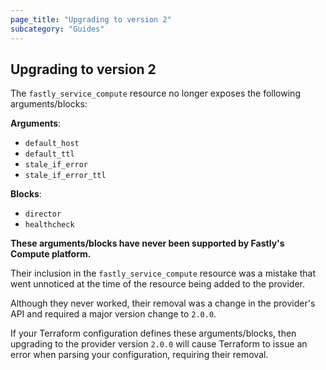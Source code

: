 ```yaml
---
page_title: "Upgrading to version 2"
subcategory: "Guides"
---
```


## Upgrading to version 2

The `fastly_service_compute` resource no longer exposes the following arguments/blocks:

**Arguments**:

- `default_host`
- `default_ttl`
- `stale_if_error`
- `stale_if_error_ttl`

**Blocks**:

- `director`
- `healthcheck`

**These arguments/blocks have never been supported by Fastly's Compute platform.** 

Their inclusion in the `fastly_service_compute` resource was a mistake that went unnoticed at the time of the resource being added to the provider.

Although they never worked, their removal was a change in the provider's API and required a major version change to `2.0.0`.

If your Terraform configuration defines these arguments/blocks, then upgrading to the provider version `2.0.0` will cause Terraform to issue an error when parsing your configuration, requiring their removal.
